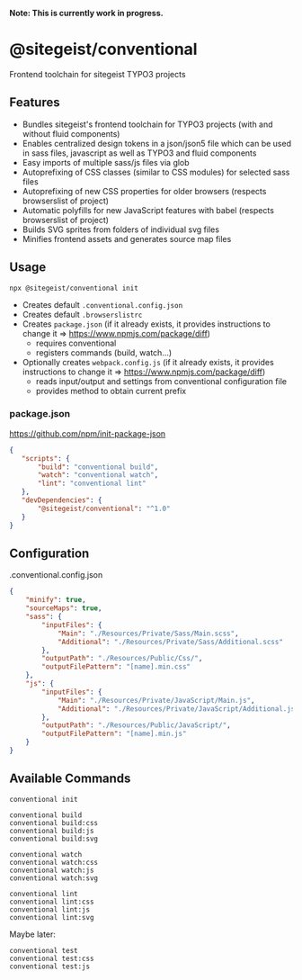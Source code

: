 **Note: This is currently work in progress.**

# @sitegeist/conventional

Frontend toolchain for sitegeist TYPO3 projects

## Features

* Bundles sitegeist's frontend toolchain for TYPO3 projects (with and without fluid components)
* Enables centralized design tokens in a json/json5 file which can be used in sass files,
 javascript as well as TYPO3 and fluid components
* Easy imports of multiple sass/js files via glob
* Autoprefixing of CSS classes (similar to CSS modules) for selected sass files
* Autoprefixing of new CSS properties for older browsers (respects browserslist of project)
* Automatic polyfills for new JavaScript features with babel (respects browserslist of project)
* Builds SVG sprites from folders of individual svg files
* Minifies frontend assets and generates source map files

## Usage

```
npx @sitegeist/conventional init
```

* Creates default `.conventional.config.json`
* Creates default `.browserslistrc`
* Creates `package.json` (if it already exists, it provides instructions to change it => https://www.npmjs.com/package/diff)
   * requires conventional
   * registers commands (build, watch...)
* Optionally creates `webpack.config.js` (if it already exists, it provides instructions to change it => https://www.npmjs.com/package/diff)
   * reads input/output and settings from conventional configuration file
   * provides method to obtain current prefix

### package.json

https://github.com/npm/init-package-json

```json
{
   "scripts": {
       "build": "conventional build",
       "watch": "conventional watch",
       "lint": "conventional lint"
   },
   "devDependencies": {
       "@sitegeist/conventional": "^1.0"
   }
}
```

## Configuration

.conventional.config.json

```json
{
    "minify": true,
    "sourceMaps": true,
    "sass": {
        "inputFiles": {
            "Main": "./Resources/Private/Sass/Main.scss",
            "Additional": "./Resources/Private/Sass/Additional.scss"
        },
        "outputPath": "./Resources/Public/Css/",
        "outputFilePattern": "[name].min.css"
    },
    "js": {
        "inputFiles": {
            "Main": "./Resources/Private/JavaScript/Main.js",
            "Additional": "./Resources/Private/JavaScript/Additional.js"
        },
        "outputPath": "./Resources/Public/JavaScript/",
        "outputFilePattern": "[name].min.js"
    }
}
```

## Available Commands

```
conventional init

conventional build
conventional build:css
conventional build:js
conventional build:svg

conventional watch
conventional watch:css
conventional watch:js
conventional watch:svg

conventional lint
conventional lint:css
conventional lint:js
conventional lint:svg
```

Maybe later:

```
conventional test
conventional test:css
conventional test:js
```